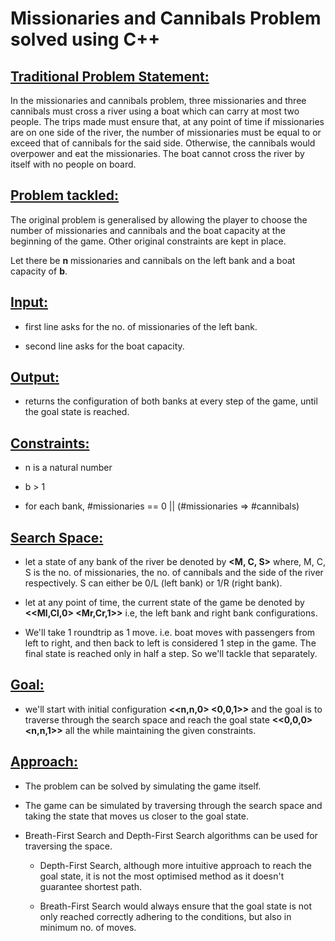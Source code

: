 # Missionaries and Cannibals Problem solved using C++

## <u> Traditional Problem Statement:</u>

In the missionaries and cannibals problem, three missionaries and three cannibals must cross a river using a boat which can carry at most two people. The trips made must ensure that, at any point of time if missionaries are on one side of the river, the number of missionaries must be equal to or exceed that of cannibals for the said side. Otherwise, the cannibals would overpower and eat the missionaries. The boat cannot cross the river by itself with no people on board.



## <u>Problem tackled:</u>

The original problem is generalised by allowing the player to choose the number of missionaries and cannibals and the boat capacity at the beginning of the game. Other original constraints are kept in place.

Let there be **n** missionaries and cannibals on the left bank and a boat capacity of **b**. 

## <u>Input:</u>

- first line asks for the no. of missionaries of the left bank. 

- second line asks for the boat capacity.

## <u>Output:</u>

- returns the configuration of both banks at every step of the game, until the goal state is reached.

## <u>Constraints:</u>

-  n is a natural number

- b > 1

- for each bank, #missionaries == 0 || (#missionaries => #cannibals) 

## <u>Search Space:</u>

- let a state of any bank of the river be denoted by **<M, C, S>** where, M, C, S is the no. of missionaries, the no. of cannibals and the side of the river respectively. S can either be 0/L (left bank) or 1/R (right bank).
 
- let at any point of time, the current state of the game be denoted by **<<Ml,Cl,0> <Mr,Cr,1>>** i.e, the left bank and right bank configurations.

- We'll take 1 roundtrip as 1 move. i.e. boat moves with passengers from left to right, and then back to left is considered 1 step in the game. The final state is reached only in half a step. So we'll tackle that separately.

## <u>Goal:</u>

- we'll start with initial configuration **<<n,n,0> <0,0,1>>** and the goal is to traverse through the search space and reach the goal state **<<0,0,0> <n,n,1>>** all the while maintaining the given constraints.

## <u>Approach:</u>

- The problem can be solved by simulating the game itself.

- The game can be simulated by traversing through the search space and taking the state that moves us closer to the goal state.

- Breath-First Search  and Depth-First Search algorithms can be used for traversing the space.

    - Depth-First Search, although more intuitive approach to reach the goal state, it is not the most optimised method as it doesn't guarantee shortest path. 
    
    - Breath-First Search would always ensure that the goal state is not only reached correctly adhering to the conditions, but also in minimum no. of moves.

    



  

  

  

